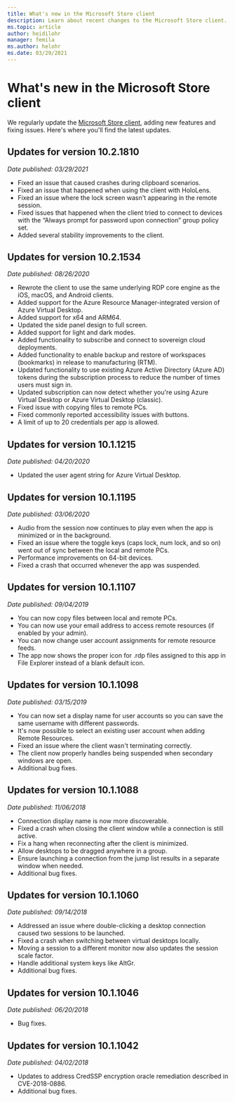 ```yaml
---
title: What's new in the Microsoft Store client
description: Learn about recent changes to the Microsoft Store client.
ms.topic: article
author: heidilohr
manager: femila
ms.author: helohr
ms.date: 03/29/2021
---
```

# What's new in the Microsoft Store client

We regularly update the [Microsoft Store client](windows.md), adding new features and fixing issues. Here's where you'll find the latest updates.

## Updates for version 10.2.1810

*Date published: 03/29/2021*

- Fixed an issue that caused crashes during clipboard scenarios.
- Fixed an issue that happened when using the client with HoloLens.
- Fixed an issue where the lock screen wasn't appearing in the remote session.
- Fixed issues that happened when the client tried to connect to devices with the “Always prompt for password upon connection” group policy set.
- Added several stability improvements to the client.

## Updates for version 10.2.1534

*Date published: 08/26/2020*

- Rewrote the client to use the same underlying RDP core engine as the iOS, macOS, and Android clients.
- Added support for the Azure Resource Manager-integrated version of Azure Virtual Desktop.
- Added support for x64 and ARM64.
- Updated the side panel design to full screen.
- Added support for light and dark modes.
- Added functionality to subscribe and connect to sovereign cloud deployments.
- Added functionality to enable backup and restore of workspaces (bookmarks) in release to manufacturing (RTM).
- Updated functionality to use existing Azure Active Directory (Azure AD) tokens during the subscription process to reduce the number of times users must sign in.
- Updated subscription can now detect whether you're using Azure Virtual Desktop or Azure Virtual Desktop (classic).
- Fixed issue with copying files to remote PCs.
- Fixed commonly reported accessibility issues with buttons.
- A limit of up to 20 credentials per app is allowed.

## Updates for version 10.1.1215

*Date published: 04/20/2020*

- Updated the user agent string for Azure Virtual Desktop.

## Updates for version 10.1.1195

*Date published: 03/06/2020*

- Audio from the session now continues to play even when the app is minimized or in the background.
- Fixed an issue where the toggle keys (caps lock, num lock, and so on) went out of sync between the local and remote PCs.
- Performance improvements on 64-bit devices.
- Fixed a crash that occurred whenever the app was suspended.

## Updates for version 10.1.1107

*Date published: 09/04/2019*

- You can now copy files between local and remote PCs.
- You can now use your email address to access remote resources (if enabled by your admin).
- You can now change user account assignments for remote resource feeds.
- The app now shows the proper icon for .rdp files assigned to this app in File Explorer instead of a blank default icon.

## Updates for version 10.1.1098

*Date published: 03/15/2019*

- You can now set a display name for user accounts so you can save the same username with different passwords.
- It's now possible to select an existing user account when adding Remote Resources.
- Fixed an issue where the client wasn't terminating correctly.
- The client now properly handles being suspended when secondary windows are open.
- Additional bug fixes.

## Updates for version 10.1.1088

*Date published: 11/06/2018*

- Connection display name is now more discoverable.
- Fixed a crash when closing the client window while a connection is still active.
- Fix a hang when reconnecting after the client is minimized.
- Allow desktops to be dragged anywhere in a group.
- Ensure launching a connection from the jump list results in a separate window when needed.
- Additional bug fixes.

## Updates for version 10.1.1060

*Date published: 09/14/2018*

- Addressed an issue where double-clicking a desktop connection caused two sessions to be launched.
- Fixed a crash when switching between virtual desktops locally.
- Moving a session to a different monitor now also updates the session scale factor.
- Handle additional system keys like AltGr.
- Additional bug fixes.

## Updates for version 10.1.1046

*Date published: 06/20/2018*

- Bug fixes.

## Updates for version 10.1.1042

*Date published: 04/02/2018*

- Updates to address CredSSP encryption oracle remediation described in CVE-2018-0886.
- Additional bug fixes.
